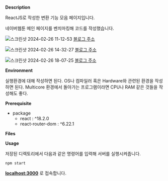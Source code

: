**Description**

ReactJS로 작성한 변환 기능 모음 페이지입니다.

네이버웹툰 메인 페이지를 벤치마킹해 코드를 작성했습니다.

![스크린샷 2024-02-26 11-12-53](https://github.com/raxNone/project1/assets/134260668/21a82841-d350-4cb7-92c9-819cc21b9cdc)
[블로그 주소](https://blog.naver.com/hani_vlog/223364685653)

![스크린샷 2024-02-26 14-32-27](https://github.com/raxNone/project1/assets/134260668/4e902555-3fa8-4ca5-946d-6835c34424c1)
[블로그 주소](https://blog.naver.com/hani_vlog/223365593985)

![스크린샷 2024-02-26 18-07-25](https://github.com/raxNone/project1/assets/134260668/1dfb038f-4f16-4ec5-ba98-581ce6dceaa8)
[블로그 주소](https://blog.naver.com/hani_vlog/223365831731)


**Environment**

실행환경에 대해 작성하면 된다. OS나 컴파일러 혹은 Hardware와 관련된 환경을 작성하면 된다. Multicore 환경에서 돌아가는 프로그램이라면 CPU나 RAM 같은 것들을 작성해도 좋다.

**Prerequisite**

* package
  * react : ^18.2.0
  * react-router-dom : ^6.22.1


**Files**



**Usage**

저장된 디렉토리에서 다음과 같은 명령어를 입력해 서버를 실행시켜줍니다.

```
npm start
```

**[localhost:3000](http://localhost:3000)** 로 접속합니다.
